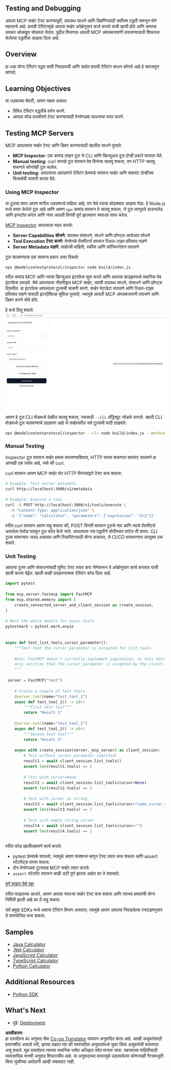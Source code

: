<!--
CO_OP_TRANSLATOR_METADATA:
{
  "original_hash": "4e34e34e84f013e73c7eaa6d09884756",
  "translation_date": "2025-07-04T16:38:56+00:00",
  "source_file": "03-GettingStarted/08-testing/README.md",
  "language_code": "mr"
}
-->
## Testing and Debugging

आपला MCP सर्व्हर टेस्ट करण्यापूर्वी, उपलब्ध साधने आणि डिबगिंगसाठी सर्वोत्तम पद्धती समजून घेणे महत्त्वाचे आहे. प्रभावी टेस्टिंगमुळे आपला सर्व्हर अपेक्षेनुसार कार्य करतो याची खात्री होते आणि समस्या लवकर ओळखून सोडवता येतात. पुढील विभागात आपली MCP अंमलबजावणी तपासण्यासाठी शिफारस केलेल्या पद्धतींचा आढावा दिला आहे.

## Overview

हा धडा योग्य टेस्टिंग पद्धत कशी निवडायची आणि सर्वात प्रभावी टेस्टिंग साधन कोणते आहे हे समजावून सांगतो.

## Learning Objectives

या धड्याच्या शेवटी, आपण सक्षम असाल:

- विविध टेस्टिंग पद्धतींचे वर्णन करणे.
- आपला कोड प्रभावीपणे टेस्ट करण्यासाठी वेगवेगळ्या साधनांचा वापर करणे.

## Testing MCP Servers

MCP आपल्याला सर्व्हर टेस्ट आणि डिबग करण्यासाठी खालील साधने पुरवते:

- **MCP Inspector**: एक कमांड लाइन टूल जे CLI आणि व्हिज्युअल टूल दोन्ही प्रकारे वापरता येते.
- **Manual testing**: curl सारखे टूल वापरून वेब विनंत्या चालवू शकता, पण HTTP चालवू शकणारे कोणतेही टूल चालेल.
- **Unit testing**: आपल्याला आवडणारे टेस्टिंग फ्रेमवर्क वापरून सर्व्हर आणि क्लायंट दोन्हीच्या फिचर्सची चाचणी करता येते.

### Using MCP Inspector

या टूलचा वापर आपण मागील धड्यांमध्ये पाहिला आहे, पण येथे त्याचा थोडक्यात आढावा घेऊ. हे Node.js मध्ये तयार केलेले टूल आहे आणि आपण `npx` कमांड वापरून ते चालवू शकता, जे टूल तात्पुरते डाउनलोड आणि इन्स्टॉल करेल आणि नंतर आपली विनंती पूर्ण झाल्यावर स्वतःला साफ करेल.

[MCP Inspector](https://github.com/modelcontextprotocol/inspector) आपल्याला मदत करतो:

- **Server Capabilities शोधणे**: उपलब्ध संसाधने, साधने आणि प्रॉम्प्ट्स आपोआप शोधणे
- **Tool Execution टेस्ट करणे**: वेगवेगळे पॅरामीटर्स वापरून रिअल-टाइम प्रतिसाद पाहणे
- **Server Metadata पाहणे**: सर्व्हरची माहिती, स्कीमा आणि कॉन्फिगरेशन तपासणे

टूल चालवण्याचा एक सामान्य प्रकार असा दिसतो:

```bash
npx @modelcontextprotocol/inspector node build/index.js
```

वरील कमांड MCP आणि त्याचा व्हिज्युअल इंटरफेस सुरू करते आणि आपल्या ब्राउझरमध्ये स्थानिक वेब इंटरफेस उघडते. येथे आपल्याला नोंदणीकृत MCP सर्व्हर, त्यांची उपलब्ध साधने, संसाधने आणि प्रॉम्प्ट्स दिसतील. हा इंटरफेस आपल्याला टूल्सची चाचणी करणे, सर्व्हर मेटाडेटा तपासणे आणि रिअल-टाइम प्रतिसाद पाहणे यासाठी इंटरऐक्टिव्ह सुविधा पुरवतो, ज्यामुळे आपली MCP अंमलबजावणी तपासणे आणि डिबग करणे सोपे होते.

हे कसे दिसू शकते: ![Inspector](../../../../translated_images/connect.141db0b2bd05f096fb1dd91273771fd8b2469d6507656c3b0c9df4b3c5473929.mr.png)

आपण हे टूल CLI मोडमध्ये देखील चालवू शकता, ज्यासाठी `--cli` अ‍ॅट्रिब्यूट जोडावे लागतो. खाली CLI मोडमध्ये टूल चालवण्याचे उदाहरण आहे जे सर्व्हरवरील सर्व टूल्सची यादी दाखवते:

```sh
npx @modelcontextprotocol/inspector --cli node build/index.js --method tools/list
```

### Manual Testing

Inspector टूल वापरून सर्व्हर क्षमता तपासण्याशिवाय, HTTP वापरू शकणारा क्लायंट चालवणे हा आणखी एक पर्याय आहे, जसे की curl.

curl वापरून आपण MCP सर्व्हर थेट HTTP विनंत्यांद्वारे टेस्ट करू शकता:

```bash
# Example: Test server metadata
curl http://localhost:3000/v1/metadata

# Example: Execute a tool
curl -X POST http://localhost:3000/v1/tools/execute \
  -H "Content-Type: application/json" \
  -d '{"name": "calculator", "parameters": {"expression": "2+2"}}'
```

वरील curl वापरून आपण पाहू शकता की, POST विनंती वापरून टूलचे नाव आणि त्याचे पॅरामीटर्स असलेला पेलोड पाठवून टूल कॉल केले जाते. आपल्याला ज्या पद्धतीने सोयीस्कर वाटेल ती वापरा. CLI टूल्स सामान्यतः जलद असतात आणि स्क्रिप्टिंगसाठी योग्य असतात, जे CI/CD वातावरणात उपयुक्त ठरू शकते.

### Unit Testing

आपल्या टूल्स आणि संसाधनांसाठी युनिट टेस्ट तयार करा जेणेकरून ते अपेक्षेनुसार कार्य करतात याची खात्री करता येईल. खाली काही उदाहरणात्मक टेस्टिंग कोड दिला आहे.

```python
import pytest

from mcp.server.fastmcp import FastMCP
from mcp.shared.memory import (
    create_connected_server_and_client_session as create_session,
)

# Mark the whole module for async tests
pytestmark = pytest.mark.anyio


async def test_list_tools_cursor_parameter():
    """Test that the cursor parameter is accepted for list_tools.

    Note: FastMCP doesn't currently implement pagination, so this test
    only verifies that the cursor parameter is accepted by the client.
    """

 server = FastMCP("test")

    # Create a couple of test tools
    @server.tool(name="test_tool_1")
    async def test_tool_1() -> str:
        """First test tool"""
        return "Result 1"

    @server.tool(name="test_tool_2")
    async def test_tool_2() -> str:
        """Second test tool"""
        return "Result 2"

    async with create_session(server._mcp_server) as client_session:
        # Test without cursor parameter (omitted)
        result1 = await client_session.list_tools()
        assert len(result1.tools) == 2

        # Test with cursor=None
        result2 = await client_session.list_tools(cursor=None)
        assert len(result2.tools) == 2

        # Test with cursor as string
        result3 = await client_session.list_tools(cursor="some_cursor_value")
        assert len(result3.tools) == 2

        # Test with empty string cursor
        result4 = await client_session.list_tools(cursor="")
        assert len(result4.tools) == 2
    
```

वरील कोड खालीलप्रमाणे कार्य करतो:

- pytest फ्रेमवर्क वापरतो, ज्यामुळे आपण फंक्शन्स म्हणून टेस्ट तयार करू शकता आणि assert स्टेटमेंट्स वापरू शकता.
- दोन वेगवेगळ्या टूल्ससह MCP सर्व्हर तयार करतो.
- `assert` स्टेटमेंट वापरून काही अटी पूर्ण झाल्या आहेत का ते तपासतो.

[पूर्ण फाइल येथे पहा](https://github.com/modelcontextprotocol/python-sdk/blob/main/tests/client/test_list_methods_cursor.py)

वरील फाइलच्या आधारे, आपण आपला स्वतःचा सर्व्हर टेस्ट करू शकता आणि त्याच्या क्षमतांची योग्य निर्मिती झाली आहे का ते पाहू शकता.

सर्व प्रमुख SDKs मध्ये अशाच टेस्टिंग विभाग असतात, त्यामुळे आपण आपल्या निवडलेल्या रनटाइमनुसार ते समायोजित करू शकता.

## Samples 

- [Java Calculator](../samples/java/calculator/README.md)
- [.Net Calculator](../../../../03-GettingStarted/samples/csharp)
- [JavaScript Calculator](../samples/javascript/README.md)
- [TypeScript Calculator](../samples/typescript/README.md)
- [Python Calculator](../../../../03-GettingStarted/samples/python) 

## Additional Resources

- [Python SDK](https://github.com/modelcontextprotocol/python-sdk)

## What's Next

- पुढे: [Deployment](../09-deployment/README.md)

**अस्वीकरण**:  
हा दस्तऐवज AI अनुवाद सेवा [Co-op Translator](https://github.com/Azure/co-op-translator) वापरून अनुवादित केला आहे. आम्ही अचूकतेसाठी प्रयत्नशील असलो तरी, कृपया लक्षात घ्या की स्वयंचलित अनुवादांमध्ये चुका किंवा अचूकतेची कमतरता असू शकते. मूळ दस्तऐवज त्याच्या स्थानिक भाषेत अधिकृत स्रोत मानला जावा. महत्त्वाच्या माहितीसाठी व्यावसायिक मानवी अनुवाद शिफारसीय आहे. या अनुवादाच्या वापरामुळे उद्भवलेल्या कोणत्याही गैरसमजुती किंवा चुकीच्या अर्थलागी आम्ही जबाबदार नाही.